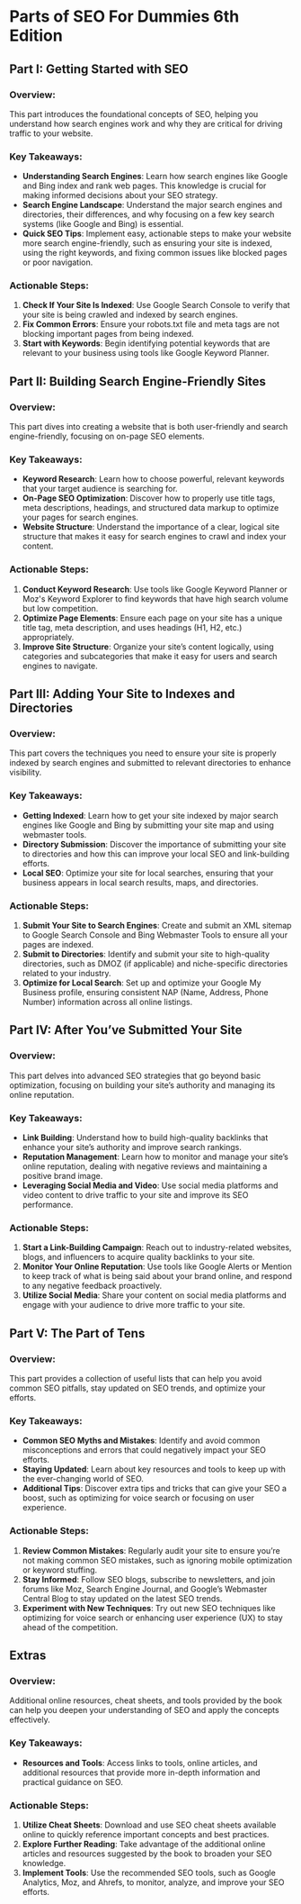 # Parts of SEO For Dummies 6th Edition

## Part I: Getting Started with SEO

### Overview:
This part introduces the foundational concepts of SEO, helping you understand how search engines work and why they are critical for driving traffic to your website.

### Key Takeaways:
- **Understanding Search Engines**: Learn how search engines like Google and Bing index and rank web pages. This knowledge is crucial for making informed decisions about your SEO strategy.
- **Search Engine Landscape**: Understand the major search engines and directories, their differences, and why focusing on a few key search systems (like Google and Bing) is essential.
- **Quick SEO Tips**: Implement easy, actionable steps to make your website more search engine-friendly, such as ensuring your site is indexed, using the right keywords, and fixing common issues like blocked pages or poor navigation.

### Actionable Steps:
1. **Check If Your Site Is Indexed**: Use Google Search Console to verify that your site is being crawled and indexed by search engines.
2. **Fix Common Errors**: Ensure your robots.txt file and meta tags are not blocking important pages from being indexed.
3. **Start with Keywords**: Begin identifying potential keywords that are relevant to your business using tools like Google Keyword Planner.

## Part II: Building Search Engine-Friendly Sites

### Overview:
This part dives into creating a website that is both user-friendly and search engine-friendly, focusing on on-page SEO elements.

### Key Takeaways:
- **Keyword Research**: Learn how to choose powerful, relevant keywords that your target audience is searching for.
- **On-Page SEO Optimization**: Discover how to properly use title tags, meta descriptions, headings, and structured data markup to optimize your pages for search engines.
- **Website Structure**: Understand the importance of a clear, logical site structure that makes it easy for search engines to crawl and index your content.

### Actionable Steps:
1. **Conduct Keyword Research**: Use tools like Google Keyword Planner or Moz's Keyword Explorer to find keywords that have high search volume but low competition.
2. **Optimize Page Elements**: Ensure each page on your site has a unique title tag, meta description, and uses headings (H1, H2, etc.) appropriately.
3. **Improve Site Structure**: Organize your site’s content logically, using categories and subcategories that make it easy for users and search engines to navigate.

## Part III: Adding Your Site to Indexes and Directories

### Overview:
This part covers the techniques you need to ensure your site is properly indexed by search engines and submitted to relevant directories to enhance visibility.

### Key Takeaways:
- **Getting Indexed**: Learn how to get your site indexed by major search engines like Google and Bing by submitting your site map and using webmaster tools.
- **Directory Submission**: Discover the importance of submitting your site to directories and how this can improve your local SEO and link-building efforts.
- **Local SEO**: Optimize your site for local searches, ensuring that your business appears in local search results, maps, and directories.

### Actionable Steps:
1. **Submit Your Site to Search Engines**: Create and submit an XML sitemap to Google Search Console and Bing Webmaster Tools to ensure all your pages are indexed.
2. **Submit to Directories**: Identify and submit your site to high-quality directories, such as DMOZ (if applicable) and niche-specific directories related to your industry.
3. **Optimize for Local Search**: Set up and optimize your Google My Business profile, ensuring consistent NAP (Name, Address, Phone Number) information across all online listings.

## Part IV: After You’ve Submitted Your Site

### Overview:
This part delves into advanced SEO strategies that go beyond basic optimization, focusing on building your site’s authority and managing its online reputation.

### Key Takeaways:
- **Link Building**: Understand how to build high-quality backlinks that enhance your site’s authority and improve search rankings.
- **Reputation Management**: Learn how to monitor and manage your site’s online reputation, dealing with negative reviews and maintaining a positive brand image.
- **Leveraging Social Media and Video**: Use social media platforms and video content to drive traffic to your site and improve its SEO performance.

### Actionable Steps:
1. **Start a Link-Building Campaign**: Reach out to industry-related websites, blogs, and influencers to acquire quality backlinks to your site.
2. **Monitor Your Online Reputation**: Use tools like Google Alerts or Mention to keep track of what is being said about your brand online, and respond to any negative feedback proactively.
3. **Utilize Social Media**: Share your content on social media platforms and engage with your audience to drive more traffic to your site.

## Part V: The Part of Tens

### Overview:
This part provides a collection of useful lists that can help you avoid common SEO pitfalls, stay updated on SEO trends, and optimize your efforts.

### Key Takeaways:
- **Common SEO Myths and Mistakes**: Identify and avoid common misconceptions and errors that could negatively impact your SEO efforts.
- **Staying Updated**: Learn about key resources and tools to keep up with the ever-changing world of SEO.
- **Additional Tips**: Discover extra tips and tricks that can give your SEO a boost, such as optimizing for voice search or focusing on user experience.

### Actionable Steps:
1. **Review Common Mistakes**: Regularly audit your site to ensure you’re not making common SEO mistakes, such as ignoring mobile optimization or keyword stuffing.
2. **Stay Informed**: Follow SEO blogs, subscribe to newsletters, and join forums like Moz, Search Engine Journal, and Google’s Webmaster Central Blog to stay updated on the latest SEO trends.
3. **Experiment with New Techniques**: Try out new SEO techniques like optimizing for voice search or enhancing user experience (UX) to stay ahead of the competition.

## Extras

### Overview:
Additional online resources, cheat sheets, and tools provided by the book can help you deepen your understanding of SEO and apply the concepts effectively.

### Key Takeaways:
- **Resources and Tools**: Access links to tools, online articles, and additional resources that provide more in-depth information and practical guidance on SEO.

### Actionable Steps:
1. **Utilize Cheat Sheets**: Download and use SEO cheat sheets available online to quickly reference important concepts and best practices.
2. **Explore Further Reading**: Take advantage of the additional online articles and resources suggested by the book to broaden your SEO knowledge.
3. **Implement Tools**: Use the recommended SEO tools, such as Google Analytics, Moz, and Ahrefs, to monitor, analyze, and improve your SEO efforts.
